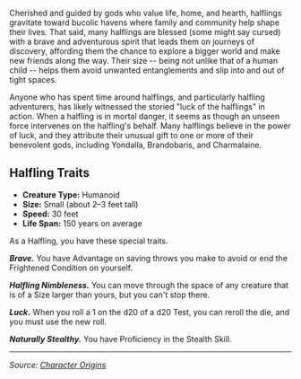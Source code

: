 Cherished and guided by gods who value life, home, and hearth, halflings gravitate toward bucolic havens where family and community help shape their lives. That said, many halflings are blessed (some might say cursed) with a brave and adventurous spirit that leads them on journeys of discovery, affording them the chance to explore a bigger world and make new friends along the way. Their size -- being not unlike that of a human child -- helps them avoid unwanted entanglements and slip into and out of tight spaces.

Anyone who has spent time around halflings, and particularly halfling adventurers, has likely witnessed the storied "luck of the halflings" in action. When a halfling is in mortal danger, it seems as though an unseen force intervenes on the halfling's behalf. Many halflings believe in the power of luck, and they attribute their unusual gift to one or more of their benevolent gods, including Yondalla, Brandobaris, and Charmalaine.

## Halfling Traits

* **Creature Type:** Humanoid
* **Size:** Small (about 2–3 feet tall)
* **Speed:** 30 feet
* **Life Span:** 150 years on average

As a Halfling, you have these special traits.

***Brave.*** You have Advantage on saving throws you make to avoid or end the Frightened Condition on yourself.

***Halfling Nimbleness.*** You can move through the space of any creature that is of a Size larger than yours, but you can't stop there.

***Luck.*** When you roll a 1 on the d20 of a d20 Test, you can reroll the die, and you must use the new roll.

***Naturally Stealthy.*** You have Proficiency in the Stealth Skill.

----

_Source: [Character Origins](https://www.dndbeyond.com/sources/ua/character-origins)_
